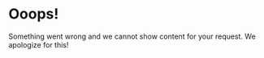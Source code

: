 # Ooops!

Something went wrong and we cannot show content for your request. We apologize for this! 


